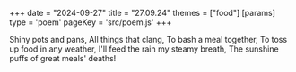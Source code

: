 +++
date = "2024-09-27"
title = "27.09.24"
themes = ["food"]
[params]
  type = 'poem'
  pageKey = 'src/poem.js'
+++

Shiny pots and pans,
All things that clang,
To bash a meal together,
To toss up food in any weather,
I'll feed the rain my steamy breath,
The sunshine puffs of great meals' deaths!
